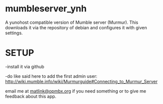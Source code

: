 mumbleserver_ynh
===============
A yunohost compatible version of Mumble server (Murmur).
This downloads it via the repository of debian and configures it with given settings.

SETUP
======
-install it via github

-do like said here to add the first admin user: http://wiki.mumble.info/wiki/Murmurguide#Connecting_to_Murmur_Server

email me at matlink@opmbx.org if you need something or to give me feedback about this app.
